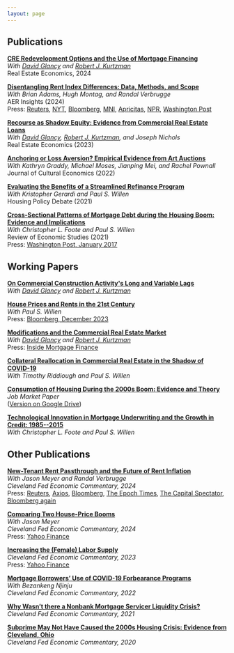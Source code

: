 ```yaml
---
layout: page
---
```


## Publications 

<a href="https://doi.org/10.1111/1540-6229.12510"><strong>CRE Redevelopment Options and the Use of Mortgage Financing</strong></a><br /> 
<i> With <a href = "https://sites.google.com/view/davidglancy">David Glancy</a> and <a href="https://sites.google.com/site/robertkurtzman/">Robert J. Kurtzman</a></i><br />
Real Estate Economics, 2024<br />

<a href = "https://pubs.aeaweb.org/doi/pdfplus/10.1257/aeri.20220685"><strong>Disentangling Rent Index Differences: Data, Methods, and Scope</strong></a><br />
 <i>With Brian Adams, Hugh Montag, and Randal Verbrugge</i><br />
 AER Insights (2024) <br />
 Press: <a href="https://www.reuters.com/markets/us/new-cleveland-fed-data-points-easing-shelter-inflation-outlook-2022-12-20/">Reuters</a>, <a href="https://www.nytimes.com/2022/12/26/opinion/is-the-inflation-storm-letting-up.html">NYT</a>, <a href="https://www.bloomberg.com/news/articles/2023-01-05/majority-of-us-renters-say-annual-bill-climbed-more-than-1-000?sref=tF5n2ZfO">Bloomberg</a>, <a href="https://marketnews.com/mni-policy-rba-eyes-rent-boom-in-fight-to-tame-inflation">MNI</a>, <a href="https://www.apricitas.io/p/the-most-important-new-inflation">Apricitas</a>, <a href="https://www.marketplace.org/2023/01/26/new-index-gets-a-more-real-time-view-of-rent-inflation/amp/">NPR</a>, <a href="https://www.washingtonpost.com/business/have-we-been-measuring-housing-inflation-all-wrong/2022/11/21/09fd9490-6999-11ed-8619-0b92f0565592_story.html">Washington Post</a>

<a href="https://onlinelibrary.wiley.com/doi/10.1111/1540-6229.12450"><strong>Recourse as Shadow Equity: Evidence from Commercial Real Estate Loans</strong></a><br />
<i>With <a href = "https://sites.google.com/view/davidglancy">David Glancy</a>, <a href="https://sites.google.com/site/robertkurtzman/">Robert J. Kurtzman</a>, and Joseph Nichols</i><br />
Real Estate Economics (2023)<br />

<a href="https://trebuchet.public.springernature.app/get_content/742bd036-1638-417d-b80f-b883ca5290ff"><strong>Anchoring or Loss Aversion? Empirical Evidence from Art Auctions</strong></a><br />
<i>With Kathryn Graddy, Michael Moses, Jianping Mei, and Rachel Pownall</i><br />
Journal of Cultural Economics (2022)<br />

<a href="https://www.tandfonline.com/doi/full/10.1080/10511482.2020.1850014"><strong>Evaluating the Benefits of a Streamlined Refinance Program</strong></a><br />
<i>With Kristopher Gerardi and Paul S. Willen</i><br />
Housing Policy Debate (2021)<br />

<a href="https://academic.oup.com/restud/article/88/1/229/5889966?login=true"><strong>Cross-Sectional Patterns of Mortgage Debt during the Housing Boom: Evidence and Implications</strong></a><br />
<i>With Christopher L. Foote and Paul S. Willen</i><br />
Review of Economic Studies (2021)<br />
Press: <a href="https://www.washingtonpost.com/news/wonk/wp/2017/01/16/why-these-economists-say-the-usual-explanation-for-the-financial-crisis-is-wrong/?utm_term=.0791b21bd8d0">Washington Post, January 2017</a>

## Working Papers 

<a href = "https://doi.org/10.26509/frbc-wp-202414"><strong>On Commercial Construction Activity's Long and Variable Lags</strong></a><br /> 
<i> With <a href = "https://sites.google.com/view/davidglancy">David Glancy</a> and <a href="https://sites.google.com/site/robertkurtzman/">Robert J. Kurtzman</a></i><br /> 

<a href = "https://doi.org/10.26509/frbc-wp-202302 "><strong>House Prices and Rents in the 21st Century</strong></a><br />
<i>With Paul S. Willen</i><br />
Press: <a href="https://www.bloomberg.com/opinion/articles/2023-12-05/home-prices-are-historically-high-next-to-rents-don-t-panic">Bloomberg, December 2023</a> 

<a href = "https://doi.org/10.26509/frbc-wp-202209"><strong>Modifications and the Commercial Real Estate Market</strong></a><br />
  <i>With <a href = "https://sites.google.com/view/davidglancy">David Glancy</a> and <a href="https://sites.google.com/site/robertkurtzman/">Robert J. Kurtzman</a></i><br />
  Press: <a href="https://www.insidemortgagefinance.com/articles/225483-to-modify-or-not-to-modify-cre-vs-cmbs?v=preview">Inside Mortgage Finance</a>

<a href = "https://www.google.com/url?sa=t&rct=j&q=&esrc=s&source=web&cd=&cad=rja&uact=8&ved=2ahUKEwjyhMXX5OH2AhUmjYkEHc5PDwoQFnoECBgQAQ&url=https%3A%2F%2Fwww.bostonfed.org%2F-%2Fmedia%2FDocuments%2Fevents%2F2021%2Fleverage%2FCollateral-Reallocation-in-Commercial-Real-Estate-in-the-Shadow-of-COVID-19.pdf%3Fla%3Den&usg=AOvVaw3rikOcke0OCraPpZfyAPe4" target = "_blank"><strong>Collateral Reallocation in Commercial Real Estate in
  the Shadow of COVID-19</strong></a><br />
  <i>With Timothy Riddiough and Paul S. Willen</i><br />

<a href="Loewenstein_Consumption of Housing During the 2000s Boom (2018).pdf" target="_blank"><strong>Consumption of Housing During the 2000s Boom: Evidence and Theory</strong></a><br />
<i>Job Market Paper</i><br />
(<a href="https://drive.google.com/open?id=1kb0efewQ-EUJ1IprCE_Nom7QQOLlM3fJ">Version on Google Drive</a>)

<a href="https://doi.org/10.26509/frbc-wp-201816"><strong>Technological Innovation in Mortgage Underwriting and the Growth in Credit: 1985--2015</strong></a><br />
<i>With Christopher L. Foote and Paul S. Willen</i><br />



## Other Publications 

<a href="https://doi.org/10.26509/frbc-ec-202417"><strong>New-Tenant Rent Passthrough and the Future of Rent Inflation</strong></a><br />
<i>With Jason Meyer and Randal Verbrugge</i><br />
<i>Cleveland Fed Economic Commentary, 2024</i><br />
Press: <a href="https://www.reuters.com/markets/us/cleveland-fed-warns-sticky-rent-gains-may-pressure-overall-inflation-2024-10-16/">Reuters</a>, <a href="https://www.axios.com/2024/10/18/high-rent-inflation-last-until-2026">Axios</a>, <a href="https://www.bloomberg.com/news/newsletters/2024-10-21/us-election-wealth-dreams-fade-as-homes-become-out-of-reach">Bloomberg</a>, <a href="https://www.theepochtimes.com/business/30-year-mortgage-rate-inches-closer-to-6-5-percent-freddie-mac-5743048">The Epoch Times</a>, <a href="https://www.capitalspectator.com/macro-briefing-17-october-2024/">The Capital Spectator</a>, <a href="https://www.bloomberg.com/news/articles/2024-11-18/powell-may-be-waiting-until-2026-for-housing-inflation-to-cool">Bloomberg again</a>

<a href="https://doi.org/10.26509/frbc-ec-202404"><strong>Comparing Two House-Price Booms</strong></a><br />
<i>With Jason Meyer</i><br />
<i>Cleveland Fed Economic Commentary, 2024</i><br />
Press: <a href="https://finance.yahoo.com/personal-finance/why-are-house-prices-so-high-184935574.html">Yahoo Finance</a>

<a href="https://doi.org/10.26509/frbc-ec-202305"><strong>Increasing the (Female) Labor Supply</strong></a><br />
<i>Cleveland Fed Economic Commentary, 2023</i><br />
Press: <a href="https://finance.yahoo.com/news/cleveland-feds-mester-more-work-to-do-on-gender-pay-gap-151110803.html?guccounter=1&guce_referrer=aHR0cHM6Ly93d3cuZ29vZ2xlLmNvbS8&guce_referrer_sig=AQAAAFmKpDsXDN0cgiMpnQ1DyAp_gJ4Auug9esu0dXBfMZNe13Oid3KJgDjT-yC0bOjCNKLPQoqrHz-Qc5nM3GkehQDJDfIVclWH_Be3H_w140jMGB351IxlE8KNvn0xYLCh9UzeALtFhKO6yeKrTqnw0KtfGwHQGExVK2XWqH0yxD-O">Yahoo Finance</a>

<a href="https://doi.org/10.26509/frbc-ec-202211"><strong>Mortgage Borrowers’ Use of COVID-19 Forbearance Programs</strong></a><br />
<i>With Bezankeng Njinju</i><br />
<i>Cleveland Fed Economic Commentary, 2022</i><br />

<a href="https://doi.org/10.26509/frbc-ec-202115"><strong>Why Wasn’t there a Nonbank Mortgage Servicer Liquidity Crisis?</strong></a><br />
<i>Cleveland Fed Economic Commentary, 2021</i><br />

<a href="https://doi.org/10.26509/frbc-ec-202025"><strong>Subprime May Not Have Caused the 2000s Housing Crisis: Evidence from Cleveland, Ohio</strong></a><br />
<i>Cleveland Fed Economic Commentary, 2020</i><br />

